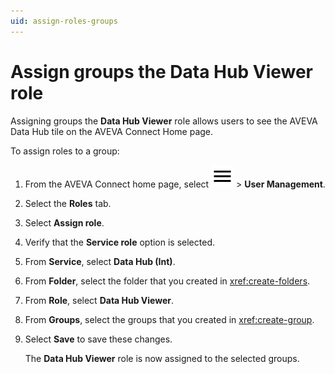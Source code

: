 ```yaml
---
uid: assign-roles-groups
---
```


# Assign groups the Data Hub Viewer role

Assigning groups the **Data Hub Viewer** role allows users to see the AVEVA Data Hub tile on the AVEVA Connect Home page.

To assign roles to a group:

1. From the AVEVA Connect home page, select ![menu](../../../../../_icons/default/menu.svg) > **User Management**.

1. Select the **Roles** tab.

1. Select **Assign role**.

1. Verify that the **Service role** option is selected.

1. From **Service**, select **Data Hub (Int)**.

1. From **Folder**, select the folder that you created in <xref:create-folders>.

1. From **Role**, select **Data Hub Viewer**.

1. From **Groups**, select the groups that you created in <xref:create-group>.

1. Select **Save** to save these changes.

   The **Data Hub Viewer** role is now assigned to the selected groups.
